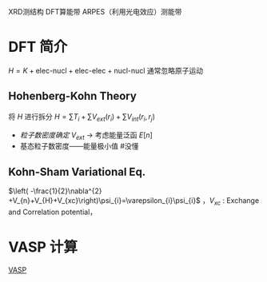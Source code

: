 XRD测结构
DFT算能带
ARPES（利用光电效应）测能带

# DFT 简介

$H=K+\text{elec-nucl}+\text{elec-elec}+\text{nucl-nucl}$ 
通常忽略原子运动
## Hohenberg-Kohn Theory
将 $H$ 进行拆分 $H=\sum T_{i}+\sum V_{ext}(r_{i})+\sum V_{int}(r_{i},r_{j})$ 
- *粒子数密度确定* $V_{ext}$ 
 → 考虑能量泛函 $E[n]$ 
- 基态粒子数密度——能量极小值
 #没懂 
## Kohn-Sham Variational Eq.

 $\left( -\frac{1}{2}\nabla^{2} +V_{n}+V_{H}+V_{xc}\right)\psi_{i}=\varepsilon_{i}\psi_{i}$ ，$V_{xc}$ : Exchange and Correlation potential，

# VASP 计算

[VASP](VASP.md)